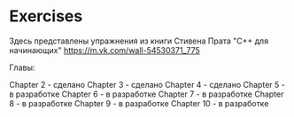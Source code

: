 # Exercises

Здесь представлены упражнения из книги 
Стивена Прата "C++ для начинающих" 
https://m.vk.com/wall-54530371_775

Главы:

Chapter 2 - сделано
Chapter 3 - сделано
Chapter 4 - сделано
Chapter 5 - в разработке 
Chapter 6 - в разработке 
Chapter 7 - в разработке 
Chapter 8 - в разработке 
Chapter 9 - в разработке
Chapter 10 - в разработке 


